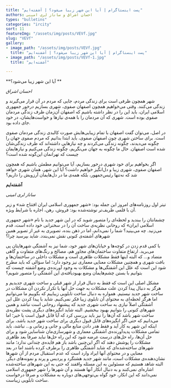 ```yaml
--- 
title: "پست اینستاگرام | آیا این شهر زیبا می‌شود؟ | آشفته‌ایم" 
authors: احسان اشراق و ساناز لری­ امینی 
types: "bulletins" 
categories: "ircity" 
sort: 11 
featureImg: "/assets/img/posts/VEVf.jpg" 
slug: "VEVf" 
gallery: 
- image_path: "/assets/img/posts/VEVf.jpg" 
  title: "پست اینستاگرام | آیا این شهر زیبا می‌شود؟ | آشفته‌ایم" 
- image_path: "/assets/img/posts/VEVf-1.jpg" 
  title: "آشفته‌ایم" 
 
--- 
```

**آیا این شهر زیبا می‌شود؟ **

_احسان اشراق_

شهر همچون ظرفی است برای زندگی مردم، جایی که مردم در آن قرار می‌گیرند و زندگی می‌کنند. وقتی می‌خواهیم همچون اصفهان صفوی، شهری بسازیم درخور جمهوری اسلامی ایران، باید این را در نظر داشته باشیم که اصفهان آن‌زمان ظرف زندگی مردمان صفوی بوده است. شهری که آن مردمان را با همه‌ی نیازها و خواست‌هایشان، در خود جای‌ داده بود.

در اصل، می‌توان گفت اصفهان با تمام زیبایی‌هایش صورت کالبدی زندگی مردمان صفوی است. برای ساختن شهری چون اصفهان صفوی، باید ابتدا بدانیم که مردم صفوی جهان را چگونه می‌دیدند، چگونه زندگی می‌کردند و چه نیازهایی داشته‌اند که ظرف زندگی‌شان شده است اصفهان. حال ما چگونه به جهان می‌نگریم، چگونه زندگی می‌کنیم و نیازهایمان چیست که تهرانمان این‌گونه شده است؟

اگر بخواهیم برای خود شهری درخور بسازیم، آیا می‌توانیم مطمئن باشیم که همچون اصفهان صفوی، شهری زیبا و دل‌انگیز خواهیم داشت؟ آیا این شهر، همان شهری خواهد شد که نه‌تنها رئیس‌جمهور، بلکه همه‌ی ما در دل‌هایمان آرزویش را داریم؟
 

**آشفته‌ایم**

_ساناز لری امینی_

تیتر اول روزنامه‌های امروز این جمله بود: «شهر جمهوری اسلامی ایران افتتاح شد» و زیر آن با قلمی ظریف‌تر نوشته‌شده بود: فروش، رهن، اجاره با شرایط ویژه.

چشمانتان را ببندید و لحظه‌ای را متصور شوید که در این شهر جدید با نام «شهر جمهوری اسلامی ایران» که روحانی نظریه‌ی ساخت آن را در سخنرانی‌ خود داده است، قدم می‌زنید. چه می‌بینید؟ شما را نمی‌دانم، اما در ذهن بنده، تصویری به غیر از تصویر همین شهرهای آشفته‌ی کنونی نقش نمی‌بندد. شاید بپرسید چرا؟

با کمی قدم زدن در کوچه‌ها و خیابان‌های شهر خود، شما نیز به آشفتگی شهرهایتان پی می‌برید. ارتفاع متفاوت ساختمان‌های مجاورِ هم، مصالح و رنگ‌های متفاوت و گاهی متضاد و... که البته اینها فقط مشکلات ظاهری است و مشکلات داخلی در ساختمان‌ها و بافت شهری و همچنین مشکلات معنایی معماری نیز وجود دارد؛ اما سؤالی که باید مطرح شود این است که علل این آشفتگی‌ها و مشکلات به وجود آورنده‌ی وضع آشفته چیست که بتوانیم با بستن چشم‌هایمان وضع بهبودیافته‌ی این آشفتگی را متصور شویم؟

مشکل اصلی این است که فقط به دنبال فرار از شهر قبلی و ساخت شهری جدیدیم و هرگز به دنبال پیدا کردن علت مشکلات به جهت حل آنها یا تکرار نکردن آن مشکلات در ساخت شهر جدید نیستیم. همواره به دنبال ساخت تابلویی زیباییم که بگوییم ما می‌توانیم اما هرگز لحظه‌ای به محتوای آن تابلوی زیبا فکر نمی‌کنیم. شاید با پیدا کردن علل این آشفتگی اصلاً نیازی به ساخت شهری جدید که پیشنهاد روحانی است نباشد و همین شهرهای کنونی را بتوانیم بهبود ببخشیم. البته شاید انگیزه‌های دیگری پشت نظریه‌ی ساخت شهر باشد که آن‌ها را نیز باید بررسی کرد که آیا قابل‌ قبول است یا خیر؛ اما می‌دانیم که حتی اگر انگیزه‌های قابل‌ قبول دیگری برای ساخت شهر جدید باشد، برای اینکه این شهر به کار آید و فقط هدر دادن منابع مالی و جانی و زمانی و... نباشد، باید تمامی مشکلات پدیدآورنده‌ی آشفتگی معماری و شهرسازی‌مان شناسایی شود و برای حل آن‌ها، راه ‌حل‌های درست عرضه شود که این راه‌ حل‌ها نباید صرفاً بعد ظاهری مشکلات را پوشش دهند که اگر این‌چنین باشد باز هم فایده‌ی چندانی ندارد؛ مانند شهرهای ساخته‌شده‌ای که شاید آشفتگی ظاهری را برطرف کرده باشند اما در بعد معنایی و در محتوای آنها ایراد وارد است که عدم استقبال مردم از آن‌ شهرها نشان‌دهنده‌ی مشکلات است، مانند شهر جدید هشتگرد و پردیس و پرند و نمونه‌های دیگر. البته شاهد هستیم که مسئولین به این مسئله واقفند که حتی به این شهرهای ساخته‌شده اشاره‌ای نمی‌کنند و به دنبال انکار آنها هستند و آن شهرها را شهر جمهوری اسلامی نمی‌دانند که این انکار، خود گواه بی‌توجهی‌های دوباره به مشکلات و صرفاً درخواست ساخت تابلویی زیباست.

